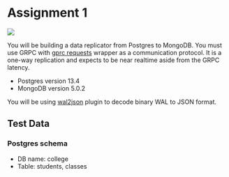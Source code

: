 # Assignment 1

![](https://docs.google.com/drawings/d/e/2PACX-1vTAjxZs49TvsxoPuoRhhS2SLuYIgsiDg90QcZqCJ3ZCw2u6WHlFoRqAdvjVmWtgfj_C3sw2DqsYLkez/pub?w=960&h=720)

You will be building a data replicator from Postgres to MongoDB. You must use GRPC with [gprc requests](https://github.com/spaceone-dev/grpc_requests) wrapper as a communication protocol. It is a one-way replication and expects to be near realtime aside from the GRPC latency.

- Postgres version 13.4
- MongoDB version 5.0.2

You will be using [wal2json](https://access.crunchydata.com/documentation/wal2json/2.0/) plugin to decode binary WAL to JSON format.

## Test Data

### Postgres schema
* DB name: college
* Table: students, classes
